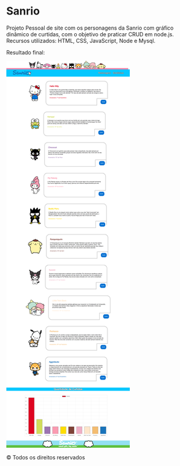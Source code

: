 # Sanrio
<p>Projeto Pessoal de site com os personagens da Sanrio com gráfico dinâmico de curtidas, com o objetivo de praticar CRUD em node.js. Recursos utilizados: HTML, CSS, JavaScript, Node e Mysql.</p>
<p>Resultado final:</p>
<img src="./front/img/sanrio.png">
<p>© Todos os direitos reservados</p>
